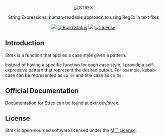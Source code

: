 <p align="center">
  <img src="https://dxtr.dev/strex/strex-cover.jpg" alt="STREX">
</p>

<p align="center">
  String Expressions: human-readable approach to using RegEx in text files
</p>

<p align="center">
  <a href="https://www.npmjs.org/@dxtr.dev/strex"><img src="https://img.shields.io/npm/v/@dxtr.dev/strex.svg"/></a>
  <a href="https://github.com/dxtr-dot-dev/strex/actions"><img src="https://github.com/dxtr-dot-dev/strex/actions/workflows/tests.yml/badge.svg" alt="Build Status"></a>
  <a href="https://codeclimate.com/github/dxtr-dot-dev/strex/maintainability"><img src="https://api.codeclimate.com/v1/badges/1b65658245096ccbed56/maintainability" /></a>
  <a href="https://www.npmjs.org/@dxtr.dev/strex"><img src="https://img.shields.io/npm/l/@dxtr.dev/strex" alt="License"></a>
</p>

## Introduction

Strex is a function that applies a case style given a pattern.

Instead of having a specific function for each case style, I provide a self-expressive pattern that represent the desired output. For example, kebab-case can be represented as `ca-se` and title case as `Ca Se`.

## Official Documentation

Documentation for Strex can be found at [dxtr.dev/strex](https://dxtr.dev/strex).

## License

Strex is open-sourced software licensed under the [MIT License](./LICENSE.md).
